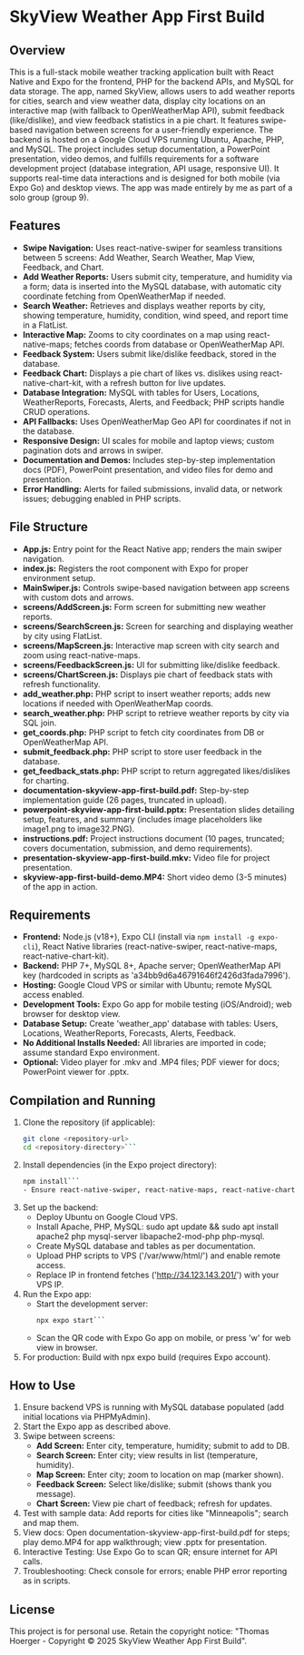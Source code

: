 # SkyView Weather App First Build

## Overview
This is a full-stack mobile weather tracking application built with React Native and Expo for the frontend, PHP for the backend APIs, and MySQL for data storage. The app, named SkyView, allows users to add weather reports for cities, search and view weather data, display city locations on an interactive map (with fallback to OpenWeatherMap API), submit feedback (like/dislike), and view feedback statistics in a pie chart. It features swipe-based navigation between screens for a user-friendly experience. The backend is hosted on a Google Cloud VPS running Ubuntu, Apache, PHP, and MySQL. The project includes setup documentation, a PowerPoint presentation, video demos, and fulfills requirements for a software development project (database integration, API usage, responsive UI). It supports real-time data interactions and is designed for both mobile (via Expo Go) and desktop views. The app was made entirely by me as part of a solo group (group 9).

## Features
- **Swipe Navigation:** Uses react-native-swiper for seamless transitions between 5 screens: Add Weather, Search Weather, Map View, Feedback, and Chart.
- **Add Weather Reports:** Users submit city, temperature, and humidity via a form; data is inserted into the MySQL database, with automatic city coordinate fetching from OpenWeatherMap if needed.
- **Search Weather:** Retrieves and displays weather reports by city, showing temperature, humidity, condition, wind speed, and report time in a FlatList.
- **Interactive Map:** Zooms to city coordinates on a map using react-native-maps; fetches coords from database or OpenWeatherMap API.
- **Feedback System:** Users submit like/dislike feedback, stored in the database.
- **Feedback Chart:** Displays a pie chart of likes vs. dislikes using react-native-chart-kit, with a refresh button for live updates.
- **Database Integration:** MySQL with tables for Users, Locations, WeatherReports, Forecasts, Alerts, and Feedback; PHP scripts handle CRUD operations.
- **API Fallbacks:** Uses OpenWeatherMap Geo API for coordinates if not in the database.
- **Responsive Design:** UI scales for mobile and laptop views; custom pagination dots and arrows in swiper.
- **Documentation and Demos:** Includes step-by-step implementation docs (PDF), PowerPoint presentation, and video files for demo and presentation.
- **Error Handling:** Alerts for failed submissions, invalid data, or network issues; debugging enabled in PHP scripts.

## File Structure
- **App.js:** Entry point for the React Native app; renders the main swiper navigation.
- **index.js:** Registers the root component with Expo for proper environment setup.
- **MainSwiper.js:** Controls swipe-based navigation between app screens with custom dots and arrows.
- **screens/AddScreen.js:** Form screen for submitting new weather reports.
- **screens/SearchScreen.js:** Screen for searching and displaying weather by city using FlatList.
- **screens/MapScreen.js:** Interactive map screen with city search and zoom using react-native-maps.
- **screens/FeedbackScreen.js:** UI for submitting like/dislike feedback.
- **screens/ChartScreen.js:** Displays pie chart of feedback stats with refresh functionality.
- **add_weather.php:** PHP script to insert weather reports; adds new locations if needed with OpenWeatherMap coords.
- **search_weather.php:** PHP script to retrieve weather reports by city via SQL join.
- **get_coords.php:** PHP script to fetch city coordinates from DB or OpenWeatherMap API.
- **submit_feedback.php:** PHP script to store user feedback in the database.
- **get_feedback_stats.php:** PHP script to return aggregated likes/dislikes for charting.
- **documentation-skyview-app-first-build.pdf:** Step-by-step implementation guide (26 pages, truncated in upload).
- **powerpoint-skyview-app-first-build.pptx:** Presentation slides detailing setup, features, and summary (includes image placeholders like image1.png to image32.PNG).
- **instructions.pdf:** Project instructions document (10 pages, truncated; covers documentation, submission, and demo requirements).
- **presentation-skyview-app-first-build.mkv:** Video file for project presentation.
- **skyview-app-first-build-demo.MP4:** Short video demo (3-5 minutes) of the app in action.

## Requirements
- **Frontend:** Node.js (v18+), Expo CLI (install via `npm install -g expo-cli`), React Native libraries (react-native-swiper, react-native-maps, react-native-chart-kit).
- **Backend:** PHP 7+, MySQL 8+, Apache server; OpenWeatherMap API key (hardcoded in scripts as 'a34bb9d6a46791646f2426d3fada7996').
- **Hosting:** Google Cloud VPS or similar with Ubuntu; remote MySQL access enabled.
- **Development Tools:** Expo Go app for mobile testing (iOS/Android); web browser for desktop view.
- **Database Setup:** Create 'weather_app' database with tables: Users, Locations, WeatherReports, Forecasts, Alerts, Feedback.
- **No Additional Installs Needed:** All libraries are imported in code; assume standard Expo environment.
- **Optional:** Video player for .mkv and .MP4 files; PDF viewer for docs; PowerPoint viewer for .pptx.

## Compilation and Running
1. Clone the repository (if applicable):
	```bash
	git clone <repository-url>
	cd <repository-directory>```
2. Install dependencies (in the Expo project directory):
	```bash
	npm install```
	- Ensure react-native-swiper, react-native-maps, react-native-chart-kit are installed via npm if not in package.json.
3. Set up the backend:
	- Deploy Ubuntu on Google Cloud VPS.
	- Install Apache, PHP, MySQL: sudo apt update && sudo apt install apache2 php mysql-server libapache2-mod-php php-mysql.
	- Create MySQL database and tables as per documentation.
	- Upload PHP scripts to VPS ('/var/www/html/') and enable remote access.
	- Replace IP in frontend fetches ('http://34.123.143.201/') with your VPS IP.
4. Run the Expo app:
	- Start the development server:
		```bash
		npx expo start```
	- Scan the QR code with Expo Go app on mobile, or press 'w' for web view in browser.
5. For production: Build with npx expo build (requires Expo account).

## How to Use
1. Ensure backend VPS is running with MySQL database populated (add initial locations via PHPMyAdmin).
2. Start the Expo app as described above.
3. Swipe between screens:
	- **Add Screen:** Enter city, temperature, humidity; submit to add to DB.
	- **Search Screen:** Enter city; view results in list (temperature, humidity).
	- **Map Screen:** Enter city; zoom to location on map (marker shown).
	- **Feedback Screen:** Select like/dislike; submit (shows thank you message).
	- **Chart Screen:** View pie chart of feedback; refresh for updates.
4. Test with sample data: Add reports for cities like "Minneapolis"; search and map them.
5. View docs: Open documentation-skyview-app-first-build.pdf for steps; play demo.MP4 for app walkthrough; view .pptx for presentation.
6. Interactive Testing: Use Expo Go to scan QR; ensure internet for API calls.
7. Troubleshooting: Check console for errors; enable PHP error reporting as in scripts.

## License
This project is for personal use. Retain the copyright notice: "Thomas Hoerger - Copyright © 2025 SkyView Weather App First Build".
